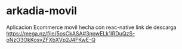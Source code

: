 # arkadia-movil
Aplicacion Ecommerce movil hecha con reac-native 
link de descarga
https://mega.nz/file/5osCkASA#3npwELk1lRDuQzS-oNzO3OkKosvZFXbXVp2J4FKwE-Q
